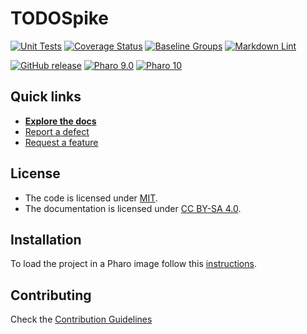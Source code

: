 # TODOSpike

[![Unit Tests](https://github.com/AgusCarpincho/TODOSpike/actions/workflows/unit-tests.yml/badge.svg)](https://github.com/AgusCarpincho/TODOSpike/actions/workflows/unit-tests.yml/badge.svg)
[![Coverage Status](https://codecov.io/github/AgusCarpincho/TODOSpike/coverage.svg?branch=main)](https://codecov.io/gh/AgusCarpincho/TODOSpike/branch/main)
[![Baseline Groups](https://github.com/AgusCarpincho/TODOSpike/actions/workflows/loading-groups.yml/badge.svg)](https://github.com/AgusCarpincho/TODOSpike/actions/workflows/loading-groups.yml)
[![Markdown Lint](https://github.com/AgusCarpincho/TODOSpike/actions/workflows/markdown-lint.yml/badge.svg)](https://github.com/AgusCarpincho/TODOSpike/actions/workflows/markdown-lint.yml)

[![GitHub release](https://img.shields.io/github/release/AgusCarpincho/TODOSpike.svg)](https://github.com/AgusCarpincho/TODOSpike/releases/latest)
[![Pharo 9.0](https://img.shields.io/badge/Pharo-9.0-informational)](https://pharo.org)
[![Pharo 10](https://img.shields.io/badge/Pharo-10-informational)](https://pharo.org)


## Quick links

- [**Explore the docs**](docs/README.md)
- [Report a defect](https://github.com/AgusCarpincho/TODOSpike/issues/new?labels=Type%3A+Defect)
- [Request a feature](https://github.com/AgusCarpincho/TODOSpike/issues/new?labels=Type%3A+Feature)

## License

- The code is licensed under [MIT](LICENSE).
- The documentation is licensed under [CC BY-SA 4.0](http://creativecommons.org/licenses/by-sa/4.0/).

## Installation

To load the project in a Pharo image follow this [instructions](docs/how-to/how-to-load-in-pharo.md).

## Contributing

Check the [Contribution Guidelines](CONTRIBUTING.md)

